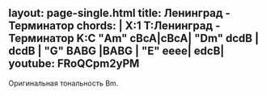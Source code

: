 layout: page-single.html
title: Ленинград - Терминатор
chords: |
  X:1
  T:Ленинград - Терминатор
  K:С
  "Am" сBcA|cBcA|
  "Dm" dcdB | dcdB |
  "G" BABG |BABG |
  "E" eeee| edcB|
youtube: FRoQCpm2yPM
---

Оригинальная тональность Bm.
